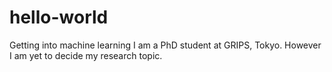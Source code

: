 # hello-world
Getting into machine learning
I am a PhD student at GRIPS, Tokyo. However I am yet to decide my research topic.
